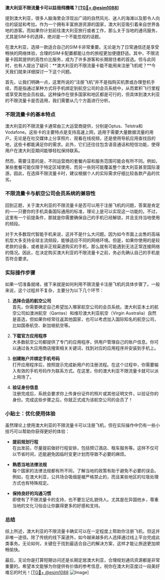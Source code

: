 **澳大利亚不限流量卡可以註冊飛機嗎？[[TG💪+ @esim1088](https://t.me/s/esim1088)]**

提到澳大利亚，很多人脑海里会浮现出广阔的自然风光、迷人的海滩以及那令人向往的袋鼠和考拉。作为一个拥有丰富旅游资源的国家，澳大利亚吸引着来自世界各地的游客。而如果你计划前往澳大利亚旅行或者工作，那么关于当地的通讯服务，尤其是SIM卡的选择，绝对是一个不能忽视的话题。

在澳大利亚，选择一款适合自己的SIM卡非常重要。无论是为了日常通信还是享受畅快的网络体验，合理的SIM卡配置都能让你的旅程更加便捷舒适。其中，不限流量卡因其提供的高性价比服务，成为了许多游客和长期居住者的首选。但与此同时，也有人提出了疑问：**澳大利亚的不限流量卡能不能用来注册飞机呢？**今天我们就来详细探讨一下这个问题。

首先，让我们明确一点，这里所说的“注册飞机”并不是指购买机票或办理登机手续，而是指通过某种方式将手机绑定到航空公司的会员系统中，从而累积飞行里程或享受其他会员权益。这种操作在很多国家和地区都是可行的，但具体到澳大利亚的不限流量卡是否适用，我们需要从几个方面进行分析。

### 不限流量卡的基本特点

澳大利亚的不限流量卡通常由三大运营商提供，分别是Optus、Telstra和Vodafone。这些卡的主要特点是支持高速上网，适用于需要大量数据流量的用户。无论是在社交媒体上分享照片、观看在线视频，还是使用导航应用查找目的地，这些卡都能满足你的需求。此外，它们还往往包含语音通话和短信功能，使得用户在澳大利亚期间能够轻松保持联系。

然而，需要注意的是，不同运营商的套餐内容和服务范围可能会有所不同。例如，某些套餐可能仅限于特定区域使用，而另一些则可能覆盖整个澳大利亚甚至国际漫游。因此，在选择不限流量卡时，建议根据个人的实际需求仔细比较各款产品的优劣。

### 不限流量卡与航空公司会员系统的兼容性

回到正题，关于澳大利亚的不限流量卡是否可以用于注册飞机的问题，答案是肯定的——只要你的手机具备国际通用的标准，理论上是可以实现这一功能的。不过，这里有一个前提条件，那就是你需要确保自己的手机已经解锁，并且支持当地使用的频段。

对于大多数现代智能手机来说，这并不是什么大问题。因为如今市面上出售的高端机型大多支持全球主流频段，能够适应不同的网络环境。但是，如果你使用的是较老款的设备，或者是非正规渠道购买的手机，那么就有可能遇到无法正常连接网络的情况。因此，在决定购买澳大利亚的不限流量卡之前，务必先确认自己的手机是否符合要求。

### 实际操作步骤

如果一切准备就绪，接下来就是如何利用不限流量卡注册飞机的具体步骤了。一般来说，这个过程并不复杂，主要分为以下几个环节：

1. **选择合适的航空公司**  
   首先，你需要确定自己希望加入哪家航空公司的会员系统。澳大利亚本土的航空公司如澳洲航空（Qantas）和维珍澳大利亚航空（Virgin Australia）自然是首选，但如果你经常往返其他国家，也可以考虑加入国际知名的航空公司，比如国泰航空、新加坡航空等。

2. **下载官方应用程序**  
   大多数航空公司都提供了专门的应用程序，供用户管理自己的账户信息。你可以通过各大应用商店搜索相关关键词，找到对应的应用程序并安装到手机上。

3. **创建账户并绑定手机号码**  
   打开应用程序后，按照提示完成新用户的注册流程。在这个过程中，你需要输入有效的手机号码作为联系方式。在这里，你的澳大利亚不限流量卡就可以派上用场了。

4. **验证身份信息**  
   注册完成后，系统会要求你上传身份证件的照片或其他证明文件，以验证你的身份。完成这些步骤之后，你就正式成为该航空公司的会员了！

### 小贴士：优化使用体验

虽然理论上使用澳大利亚的不限流量卡可以注册飞机，但在实际操作中仍有一些小技巧可以帮助你获得更好的体验：

- **提前规划行程**  
  在出发前，尽量提前做好行程安排，包括预订酒店、租车服务等。这样不仅可以节省时间，还能避免因临时变更计划而导致不必要的麻烦。

- **熟悉当地法律法规**  
  每个国家的法律法规都有所不同，了解当地的政策有助于避免不必要的误会。例如，在澳大利亚，公共场合吸烟是被严格禁止的，而且某些地区的垃圾处理方式也有特殊规定。

- **保持良好的沟通习惯**  
  即使有了不限流量卡的支持，也不要忘记礼貌待人。尤其是在异国他乡，尊重当地的文化习俗会让你赢得更多的好感和支持。

### 总结

综上所述，澳大利亚的不限流量卡确实可以在一定程度上帮助你注册飞机，但这并非唯一途径。除了传统的线下渠道外，如今越来越多的人选择通过线上平台完成此类事务。无论如何，关键在于找到最适合自己的解决方案，这样才能让旅途更加顺畅愉快。

最后，无论你是打算短期访问还是长期定居澳大利亚，合理规划通讯资源都是非常重要的。希望本文能够为你提供有价值的参考信息，祝你在澳大利亚度过一段美好难忘的时光！[[TG💪+ @esim1088](https://t.me/s/esim1088) ![Image](https://i.postimg.cc/4NQfJmqS/Snipaste-2025-05-13-00-14-12.png)]